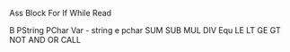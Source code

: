 Ass 
Block 
For 
If 
While 
Read 

B 
PString 
PChar 
Var  - string e pchar
SUM 
SUB 
MUL 
DIV 
Equ 
LE 
LT 
GE 
GT 
NOT 
AND 
OR 
CALL 
